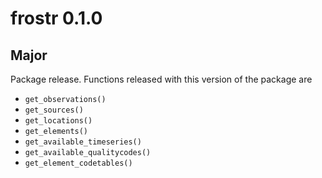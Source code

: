 # frostr 0.1.0

## Major
Package release. Functions released with this version of the package are

* `get_observations()`
* `get_sources()`
* `get_locations()`
* `get_elements()`
* `get_available_timeseries()`
* `get_available_qualitycodes()`
* `get_element_codetables()`
